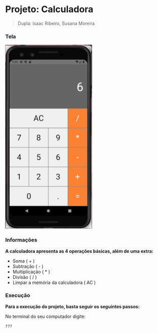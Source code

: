 # Projeto: Calculadora
> Dupla: Isaac Ribeiro, Susana Moreira

### Tela

![](/tela.png)

### Informações

**A calculadora apresenta as 4 operações básicas, além de uma extra:**

* Soma ( + )
* Subtração ( - )
* Multiplicação ( * )
* Divisão ( / )
* Limpar a memória da calculadora ( AC )

### Execução

**Para a execução do projeto, basta seguir os seguintes passos:**

No terminal do seu computador digite:

```sh
???
```
